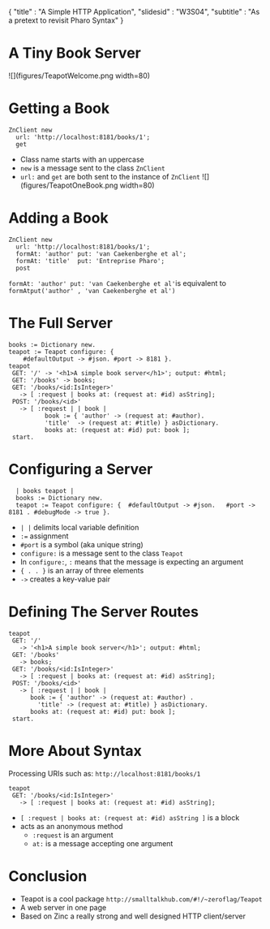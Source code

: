 {"title" : "A Simple HTTP Application","slidesid" : "W3S04","subtitle" : "As a pretext to revisit Pharo Syntax"}# A Tiny Book Server![](figures/TeapotWelcome.png width=80)# Getting a Book```ZnClient new
  url: 'http://localhost:8181/books/1';
  get```- Class name starts with an uppercase- `new` is a message sent to the class `ZnClient`- `url:` and `get` are both sent to the instance of `ZnClient`![](figures/TeapotOneBook.png width=80)# Adding a Book```ZnClient new
  url: 'http://localhost:8181/books/1';
  formAt: 'author' put: 'van Caekenberghe et al';
  formAt: 'title'  put: 'Entreprise Pharo';
  post````formAt: 'author' put: 'van Caekenberghe et al'`is equivalent to `formAtput('author' , 'van Caekenberghe et al')`# The Full Server```books := Dictionary new.
teapot := Teapot configure: { 
    #defaultOutput -> #json. #port -> 8181 }.
teapot
 GET: '/' -> '<h1>A simple book server</h1>'; output: #html;
 GET: '/books' -> books;
 GET: '/books/<id:IsInteger>' 
   -> [ :request | books at: (request at: #id) asString];
 POST: '/books/<id>' 
   -> [ :request | | book |
          book := { 'author' -> (request at: #author). 
          'title'  -> (request at: #title) } asDictionary.
          books at: (request at: #id) put: book ];   
 start.```# Configuring a Server```  | books teapot |
  books := Dictionary new.
  teapot := Teapot configure: {  #defaultOutput -> #json.   #port -> 8181 . #debugMode -> true }.```- `| |` delimits local variable definition- `:=` assignment- `#port` is a symbol \(aka unique string\)- `configure:` is a message sent to the class `Teapot`- In `configure:`, `:` means that the message is expecting an argument- `{ . . }` is an array of three elements- `->` creates a key-value pair# Defining The Server Routes```teapot
 GET: '/' 
   -> '<h1>A simple book server</h1>'; output: #html;
 GET: '/books' 
   -> books;
 GET: '/books/<id:IsInteger>' 
   -> [ :request | books at: (request at: #id) asString];
 POST: '/books/<id>' 
   -> [ :request | | book |
      book := { 'author' -> (request at: #author) . 
        'title' -> (request at: #title) } asDictionary.
      books at: (request at: #id) put: book ];   
 start.```# More About SyntaxProcessing URIs such as:`http://localhost:8181/books/1````teapot 
 GET: '/books/<id:IsInteger>'
   -> [ :request | books at: (request at: #id) asString];```- `[ :request | books at: (request at: #id) asString ]` is a block - acts as an anonymous method  - `:request` is an argument  - `at:` is a message accepting one argument# Conclusion- Teapot is a cool package `http://smalltalkhub.com/#!/~zeroflag/Teapot`- A web server in one page- Based on Zinc a really strong and well designed HTTP client/server